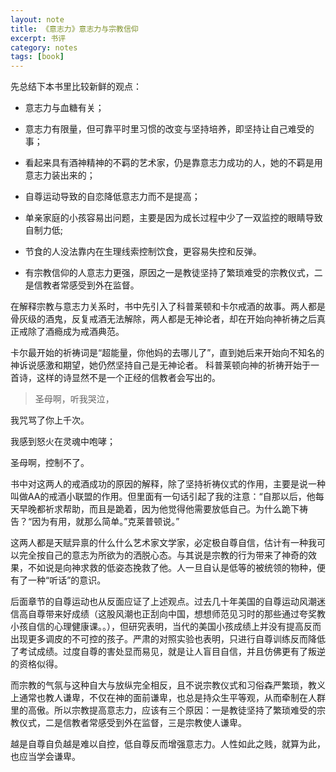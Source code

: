 ```yaml
---
layout: note
title: 《意志力》意志力与宗教信仰
excerpt: 书评
category: notes
tags: [book]
---
```


先总结下本书里比较新鲜的观点：  　　 

* 意志力与血糖有关； 　　 

* 意志力有限量，但可靠平时里习惯的改变与坚持培养，即坚持让自己难受的事；  　　 

* 看起来具有酒神精神的不羁的艺术家，仍是靠意志力成功的人，她的不羁是用意志力装出来的；  　　 

* 自尊运动导致的自恋降低意志力而不是提高；  　　 

* 单亲家庭的小孩容易出问题，主要是因为成长过程中少了一双监控的眼睛导致自制力低; 　　 

* 节食的人没法靠内在生理线索控制饮食，更容易失控和反弹。 　　 

* 有宗教信仰的人意志力更强，原因之一是教徒坚持了繁琐难受的宗教仪式，二是信教者常感受到外在监督。  　　  　　 

在解释宗教与意志力关系时，书中先引入了科普莱顿和卡尔戒酒的故事。两人都是骨灰级的酒鬼，反复戒酒无法解除，两人都是无神论者，却在开始向神祈祷之后真正戒除了酒瘾成为戒酒典范。  　　 

卡尔最开始的祈祷词是“超能量，你他妈的去哪儿了”，直到她后来开始向不知名的神诉说感激和期望，她仍然坚持自己是无神论者。 科普莱顿向神的祈祷开始于一首诗，这样的诗显然不是一个正经的信教者会写出的。  
 > 圣母啊，听我哭泣，   
 > 
 我咒骂了你上千次。   
 > 
 我感到怒火在灵魂中咆哮；   
 > 
 圣母啊，控制不了。 　　 
 
 书中对这两人的戒酒成功的原因的解释，除了坚持祈祷仪式的作用，主要是说一种叫做AA的戒酒小联盟的作用。但里面有一句话引起了我的注意：“自那以后，他每天早晚都祈求帮助，而且是跪着，因为他觉得他需要放低自己。为什么跪下祷告？“因为有用，就那么简单。”克莱普顿说。”  　　 
 
 这两人都是天赋异禀的什么什么艺术家文学家，必定极自尊自信，估计有一种我可以完全按自己的意志为所欲为的洒脱心态。与其说是宗教的行为带来了神奇的效果，不如说是向神求救的低姿态挽救了他。人一旦自认是低等的被统领的物种，便有了一种“听话”的意识。  　　 
 
 后面章节的自尊运动也从反面应证了上述观点。过去几十年美国的自尊运动风潮迷信高自尊带来好成绩（这股风潮也正刮向中国，想想师范见习时的那些通过夸奖教小孩自信的心理健康课。。），但研究表明，当代的美国小孩成绩上并没有提高反而出现更多调皮的不可控的孩子。严肃的对照实验也表明，只进行自尊训练反而降低了考试成绩。过度自尊的害处显而易见，就是让人盲目自信，并且仿佛更有了叛逆的资格似得。  　　 
 
 而宗教的气氛与这种自大与放纵完全相反，且不说宗教仪式和习俗森严繁琐，教义上通常也教人谦卑，不仅在神的面前谦卑，也总是持众生平等观，从而牵制在人群里的高傲。所以宗教提高意志力，应该有三个原因：一是教徒坚持了繁琐难受的宗教仪式，二是信教者常感受到外在监督，三是宗教使人谦卑。  　　
 
  越是自尊自负越是难以自控，低自尊反而增强意志力。人性如此之贱，就算为此，也应当学会谦卑。  